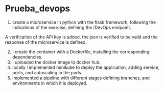 # Prueba_devops

1. create a microservice in python with the flask framework, following the indications of the exercise, defining the /DevOps endpoint.

A verification of the API key is added, the json is verified to be valid and the response of the microservice is defined.

2. I create the container with a Dockerfile, installing the corresponding dependencies.
3. I uploaded the docker image to docker hub.
3. locally I implemented minikube to deploy the application, adding service, ports, and autoscaling in the pods.
4. implemented a pipeline with different stages defining branches, and environments in which it is deployed.
